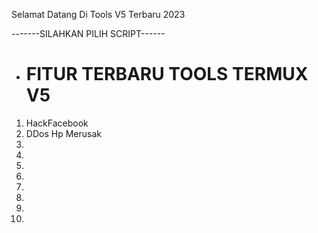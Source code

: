 Selamat Datang Di Tools V5 Terbaru 2023

-------SILAHKAN PILIH SCRIPT------

- #  FITUR TERBARU TOOLS TERMUX V5
1. HackFacebook
2. DDos Hp Merusak
3. 
4.
5.
6.
7.
8.
9.
10.

